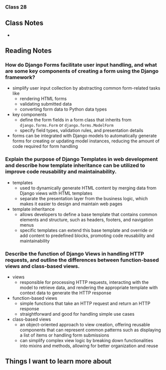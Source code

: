 ### Class 28


## Class Notes

-

## Reading Notes

### How do Django Forms facilitate user input handling, and what are some key components of creating a form using the Django framework?

- simplify user input collection by abstracting common form-related tasks like
  - rendering HTML forms
  - validating submitted data
  - converting form data to Python data types
- key components
  - define the form fields in a form class that inherits from `django.forms.Form` or `django.forms.ModelForm`
  - specify field types, validation rules, and presentation details
- forms can be integrated with Django models to automatically generate forms for creating or updating model instances,  reducing the amount of code required for form handling

### Explain the purpose of Django Templates in web development and describe how template inheritance can be utilized to improve code reusability and maintainability.

- templates
  - used to dynamically generate HTML content by merging data from Django views with HTML templates
  - separate the presentation layer from the business logic, which makes it easier to design and maintain web pages
- template inheritance
  - allows developers to define a base template that contains common elements and structure, such as headers, footers, and navigation menus
  - specific templates can extend this base template and override or add content to predefined blocks, promoting code reusability and maintainability

### Describe the function of Django Views in handling HTTP requests, and outline the differences between function-based views and class-based views.

- views
  - responsible for processing HTTP requests, interacting with the model to retrieve data, and rendering the appropriate template with context data to generate the HTTP response
- function-based views
  - simple functions that take an HTTP request and return an HTTP response
  - straightforward and good for handling simple use cases
- class-based views
  - an object-oriented approach to view creation, offering reusable components that can represent common patterns such as displaying a list of items or handling form submissions
  - can simplify complex view logic by breaking down functionalities into mixins and methods, allowing for better organization and reuse

## Things I want to learn more about
